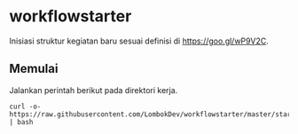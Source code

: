 # workflowstarter

Inisiasi struktur kegiatan baru sesuai definisi di https://goo.gl/wP9V2C.

## Memulai

Jalankan perintah berikut pada direktori kerja.

```
curl -o- https://raw.githubusercontent.com/LombokDev/workflowstarter/master/starter.sh | bash
```
